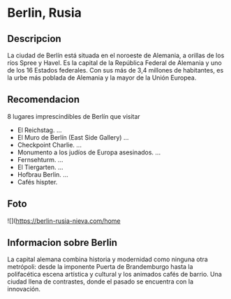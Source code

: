# Berlin, Rusia

## Descripcion
La ciudad de Berlín está situada en el noroeste de Alemania, a orillas de los ríos Spree y Havel. Es la capital de la República Federal de Alemania y uno de los 16 Estados federales. Con sus más de 3,4 millones de habitantes, es la urbe más poblada de Alemania y la mayor de la Unión Europea.

## Recomendacion 
8 lugares imprescindibles de Berlín que visitar
- El Reichstag. ...
- El Muro de Berlín (East Side Gallery) ...
- Checkpoint Charlie. ...
- Monumento a los judíos de Europa asesinados. ...
- Fernsehturm. ...
- El Tiergarten. ...
- Hofbrau Berlin. ...
- Cafés hispter.

## Foto 
![](https://berlin-rusia-nieva.com/home

## Informacion sobre Berlin
La capital alemana combina historia y modernidad como ninguna otra metrópoli: desde la imponente Puerta de Brandemburgo hasta la polifacética escena artística y cultural y los animados cafés de barrio. Una ciudad llena de contrastes, donde el pasado se encuentra con la innovación.
